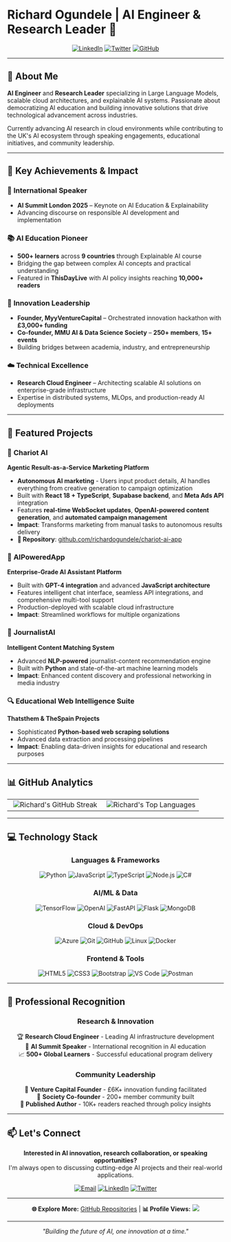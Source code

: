 # Richard Ogundele | AI Engineer & Research Leader 🚀

<div align="center">

[![LinkedIn](https://img.shields.io/badge/LinkedIn-0077B5?style=for-the-badge&logo=linkedin&logoColor=white)](https://www.linkedin.com/in/richardogundele/)
[![Twitter](https://img.shields.io/badge/Twitter-1DA1F2?style=for-the-badge&logo=twitter&logoColor=white)](https://twitter.com/therichediamond)
[![GitHub](https://img.shields.io/badge/GitHub-100000?style=for-the-badge&logo=github&logoColor=white)](https://github.com/richardogundele)

</div>

---

## 👋 About Me

**AI Engineer** and **Research Leader** specializing in Large Language Models, scalable cloud architectures, and explainable AI systems. Passionate about democratizing AI education and building innovative solutions that drive technological advancement across industries.

Currently advancing AI research in cloud environments while contributing to the UK's AI ecosystem through speaking engagements, educational initiatives, and community leadership.

---

## 🎯 Key Achievements & Impact

### 🎤 **International Speaker**
- **AI Summit London 2025** – Keynote on AI Education & Explainability
- Advancing discourse on responsible AI development and implementation

### 📚 **AI Education Pioneer**
- **500+ learners** across **9 countries** through Explainable AI course
- Bridging the gap between complex AI concepts and practical understanding
- Featured in **ThisDayLive** with AI policy insights reaching **10,000+ readers**

### 🏢 **Innovation Leadership**
- **Founder, MyyVentureCapital** – Orchestrated innovation hackathon with **£3,000+ funding**
- **Co-founder, MMU AI & Data Science Society** – **250+ members**, **15+ events**
- Building bridges between academia, industry, and entrepreneurship

### ☁️ **Technical Excellence**
- **Research Cloud Engineer** – Architecting scalable AI solutions on enterprise-grade infrastructure
- Expertise in distributed systems, MLOps, and production-ready AI deployments

---

## 🚀 Featured Projects

### 🎯 **Chariot AI**
**Agentic Result-as-a-Service Marketing Platform**
- **Autonomous AI marketing** - Users input product details, AI handles everything from creative generation to campaign optimization
- Built with **React 18 + TypeScript**, **Supabase backend**, and **Meta Ads API** integration
- Features **real-time WebSocket updates**, **OpenAI-powered content generation**, and **automated campaign management**
- **Impact**: Transforms marketing from manual tasks to autonomous results delivery
- **🔗 Repository**: [github.com/richardogundele/chariot-ai-app](https://github.com/richardogundele/chariot-ai-app)

### 🤖 **AIPoweredApp**
**Enterprise-Grade AI Assistant Platform**
- Built with **GPT-4 integration** and advanced **JavaScript architecture**
- Features intelligent chat interface, seamless API integrations, and comprehensive multi-tool support
- Production-deployed with scalable cloud infrastructure
- **Impact**: Streamlined workflows for multiple organizations

### 📰 **JournalistAI**
**Intelligent Content Matching System**
- Advanced **NLP-powered** journalist-content recommendation engine
- Built with **Python** and state-of-the-art machine learning models
- **Impact**: Enhanced content discovery and professional networking in media industry

### 🔍 **Educational Web Intelligence Suite**
**Thatsthem & TheSpain Projects**
- Sophisticated **Python-based web scraping solutions**
- Advanced data extraction and processing pipelines
- **Impact**: Enabling data-driven insights for educational and research purposes

---

## 📊 GitHub Analytics

<div align="center">

<table>
<tr>
<td width="50%" align="center">
  <img title="🔥 Contribution Streak" alt="Richard's GitHub Streak" src="https://github-readme-streak-stats.herokuapp.com/?user=richardogundele&theme=react&hide_border=true&background=0D1117&stroke=0E4429&ring=0E4429&fire=FF6B35&currStreakLabel=FF6B35" />
</td>
<td width="50%" align="center">
  <img title="📈 Language Statistics" alt="Richard's Top Languages" src="https://github-readme-stats.anuraghazra1.vercel.app/api/top-langs/?username=richardogundele&theme=react&hide_border=true&background=0D1117&langs_count=8&layout=compact"/>
</td>
</tr>
</table>

</div>

---

## 💻 Technology Stack

<div align="center">

### **Languages & Frameworks**
![Python](https://img.shields.io/badge/Python-3776AB?style=for-the-badge&logo=python&logoColor=white)
![JavaScript](https://img.shields.io/badge/JavaScript-F7DF1E?style=for-the-badge&logo=javascript&logoColor=black)
![TypeScript](https://img.shields.io/badge/TypeScript-007ACC?style=for-the-badge&logo=typescript&logoColor=white)
![Node.js](https://img.shields.io/badge/Node.js-43853D?style=for-the-badge&logo=node.js&logoColor=white)
![C#](https://img.shields.io/badge/C%23-239120?style=for-the-badge&logo=c-sharp&logoColor=white)

### **AI/ML & Data**
![TensorFlow](https://img.shields.io/badge/TensorFlow-FF6F00?style=for-the-badge&logo=tensorflow&logoColor=white)
![OpenAI](https://img.shields.io/badge/OpenAI-412991?style=for-the-badge&logo=openai&logoColor=white)
![FastAPI](https://img.shields.io/badge/FastAPI-005571?style=for-the-badge&logo=fastapi&logoColor=white)
![Flask](https://img.shields.io/badge/Flask-000000?style=for-the-badge&logo=flask&logoColor=white)
![MongoDB](https://img.shields.io/badge/MongoDB-4EA94B?style=for-the-badge&logo=mongodb&logoColor=white)

### **Cloud & DevOps**
![Azure](https://img.shields.io/badge/Microsoft_Azure-0089D0?style=for-the-badge&logo=microsoft-azure&logoColor=white)
![Git](https://img.shields.io/badge/Git-F05032?style=for-the-badge&logo=git&logoColor=white)
![GitHub](https://img.shields.io/badge/GitHub-100000?style=for-the-badge&logo=github&logoColor=white)
![Linux](https://img.shields.io/badge/Linux-FCC624?style=for-the-badge&logo=linux&logoColor=black)
![Docker](https://img.shields.io/badge/Docker-2496ED?style=for-the-badge&logo=docker&logoColor=white)

### **Frontend & Tools**
![HTML5](https://img.shields.io/badge/HTML5-E34F26?style=for-the-badge&logo=html5&logoColor=white)
![CSS3](https://img.shields.io/badge/CSS3-1572B6?style=for-the-badge&logo=css3&logoColor=white)
![Bootstrap](https://img.shields.io/badge/Bootstrap-563D7C?style=for-the-badge&logo=bootstrap&logoColor=white)
![VS Code](https://img.shields.io/badge/VS_Code-007ACC?style=for-the-badge&logo=visual-studio-code&logoColor=white)
![Postman](https://img.shields.io/badge/Postman-FF6C37?style=for-the-badge&logo=postman&logoColor=white)

</div>

---

## 🌟 Professional Recognition

<div align="center">

### **Research & Innovation**
🏆 **Research Cloud Engineer** - Leading AI infrastructure development  
🎯 **AI Summit Speaker** - International recognition in AI education  
📈 **500+ Global Learners** - Successful educational program delivery  

### **Community Leadership**
🚀 **Venture Capital Founder** - £6K+ innovation funding facilitated  
👥 **Society Co-founder** - 200+ member community built  
📝 **Published Author** - 10K+ readers reached through policy insights  

</div>

---

## 📫 Let's Connect

<div align="center">

**Interested in AI innovation, research collaboration, or speaking opportunities?**  
I'm always open to discussing cutting-edge AI projects and their real-world applications.

[![Email](https://img.shields.io/badge/Email-D14836?style=for-the-badge&logo=gmail&logoColor=white)](mailto:richard@example.com)
[![LinkedIn](https://img.shields.io/badge/LinkedIn-0077B5?style=for-the-badge&logo=linkedin&logoColor=white)](https://www.linkedin.com/in/richardogundele/)
[![Twitter](https://img.shields.io/badge/Twitter-1DA1F2?style=for-the-badge&logo=twitter&logoColor=white)](https://twitter.com/therichediamond)

---

**🌐 Explore More:** [GitHub Repositories](https://github.com/richardogundele?tab=repositories) | **📊 Profile Views:** [![](https://visitcount.itsvg.in/api?id=richardogundele&icon=3&color=1&pretty=true)](https://visitcount.itsvg.in)

</div>

---

<div align="center">
  <i>"Building the future of AI, one innovation at a time."</i>
</div>
